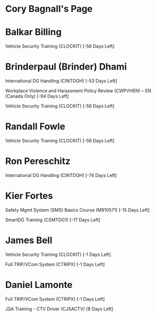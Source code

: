 # Cory Bagnall's Page




# Balkar Billing


Vehicle Security Training (CLOCKIT) [-56 Days Left]



# Brinderpaul (Brinder) Dhami


International DG Handling (CINTDGH) [-53 Days Left]

Workplace Violence and Harassment Policy Review (CWPVHEN) – EN (Canada Only) [-94 Days Left]

Vehicle Security Training (CLOCKIT) [-56 Days Left]



# Randall Fowle


Vehicle Security Training (CLOCKIT) [-56 Days Left]



# Ron Pereschitz


International DG Handling (CINTDGH) [-74 Days Left]



# Kier Fortes


Safety Mgmt System (SMS) Basics Course (M910571) [-15 Days Left]

SmartDG Training (CSMTDG1) [-17 Days Left]



# James Bell


Vehicle Security Training (CLOCKIT) [-1 Days Left]

Full TRIP/VCom System (CTRIPX) [-1 Days Left]



# Daniel Lamonte


Full TRIP/VCom System (CTRIPX) [-1 Days Left]

JSA Training - CTV Driver (CJSACTV) [8 Days Left]



